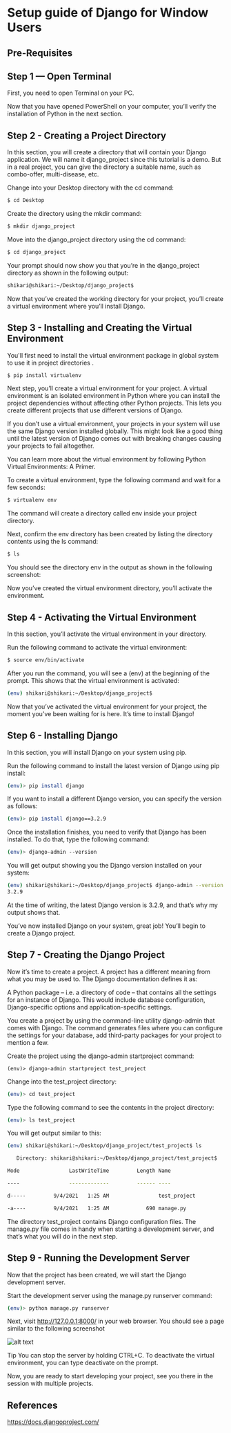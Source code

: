 
# Setup guide of Django for  Window Users




## Pre-Requisites


## Step 1 — Open Terminal
First, you need to open Terminal on your PC.

Now that you have opened PowerShell on your computer, you’ll verify the installation of Python in the next section.


## Step 2  - Creating a Project Directory

In this section, you will create a directory that will contain your Django application. We will name it django_project since this tutorial is a demo. But in a real project, you can give the directory a suitable name, such as combo-offer, multi-disease, etc.

Change into your Desktop directory with the cd command:

```bash
$ cd Desktop
```

Create the directory using the mkdir command:

```bash
$ mkdir django_project
```
Move into the django_project directory using the cd command:
```bash
$ cd django_project
```
Your prompt should now show you that you’re in the django_project directory as shown in the following output:
```bash
shikari@shikari:~/Desktop/django_project$ 
```

Now that you’ve created the working directory for your project, you’ll create a virtual environment where you’ll install Django.


## Step 3 - Installing and Creating the Virtual Environment

You'll first need to install the virtual environment package in global system to use it in project directories .

```bash 
$ pip install virtualenv
```

Next step, you’ll create a virtual environment for your project. A virtual environment is an isolated environment in Python where you can install the project dependencies without affecting other Python projects. This lets you create different projects that use different versions of Django.

If you don’t use a virtual environment, your projects in your system will use the same Django version installed globally. This might look like a good thing until the latest version of Django comes out with breaking changes causing your projects to fail altogether.

You can learn more about the virtual environment by following Python Virtual Environments: A Primer.

To create a virtual environment, type the following command and wait for a few seconds:

```bash
$ virtualenv env
```

The command will create a directory called env inside your project directory.

Next, confirm the env directory has been created by listing the directory contents using the ls command:

```bash
$ ls 
```

You should see the directory env in the output as shown in the following screenshot:


Now you’ve created the virtual environment directory, you’ll activate the environment.


## Step 4 - Activating the Virtual Environment

In this section, you’ll activate the virtual environment in your directory.

Run the following command to activate the virtual environment:
```bash
$ source env/bin/activate
```

After you run the command, you will see 
a (env) at the beginning of the prompt. This shows that the virtual environment is activated:

```bash
(env) shikari@shikari:~/Desktop/django_project$ 
```

Now that you’ve activated the virtual environment for your project, the moment you’ve been waiting for is here. It’s time to install Django!

## Step 6 - Installing Django
In this section, you will install Django on your system using pip.

Run the following command to install the latest version of Django using pip install:
```bash
(env)> pip install django

```

If you want to install a different Django version, you can specify the version as follows:

```bash
(env)> pip install django==3.2.9

```
Once the installation finishes, you need to verify that Django has been installed. To do that, type the following command:
```bash 
(env)> django-admin --version

```
You will get output showing you the Django version installed on your system:

```bash
(env) shikari@shikari:~/Desktop/django_project$ django-admin --version
3.2.9
```

At the time of writing, the latest Django version is 3.2.9, and that’s why my output shows that.

You’ve now installed Django on your system, great job! You’ll begin to create a Django project.


## Step 7 - Creating the Django Project

Now it’s time to create a project. A project has a different meaning from what you may be used to. The Django documentation defines it as:

A Python package – i.e. a directory of code – that contains all the settings for an instance of Django. This would include database configuration, Django-specific options and application-specific settings.

You create a project by using the command-line utility django-admin that comes with Django. The command generates files where you can configure the settings for your database, add third-party packages for your project to mention a few.

Create the project using the django-admin startproject command:

```bashh
(env)> django-admin startproject test_project
```
Change into the test_project directory:

```bash
(env)> cd test_project
```
Type the following command to see the contents in the project directory:

```bash
(env)> ls test_project
```
You will get output similar to this:

```bash
(env) shikari@shikari:~/Desktop/django_project/test_project$ ls

   Directory: shikari@shikari:~/Desktop/django_project/test_project$

Mode                LastWriteTime         Length Name

----                -------------         ------ ----

d-----         9/4/2021   1:25 AM                test_project

-a----         9/4/2021   1:25 AM            690 manage.py
```


The directory test_project contains Django configuration files. The manage.py file comes in handy when starting a development server, and that’s what you will do in the next step.
## Step 9 - Running the Development Server
Now that the project has been created, we will start the Django development server.

Start the development server using the manage.py runserver command:
```bash 
(env)> python manage.py runserver
```

Next, visit http://127.0.0.1:8000/ in your web browser. You should see a page similar to the following screenshot

![alt text](https://www.stanleyulili.com/assets/images/posts/2019-08-31-how-to-install-django-on-windows/server-running.jpg)



Tip You can stop the server by holding CTRL+C. To deactivate the virtual environment, you can type deactivate on the prompt.

Now, you are ready to start developing your project, see you there in the session with multiple projects.
## References
https://docs.djangoproject.com/
